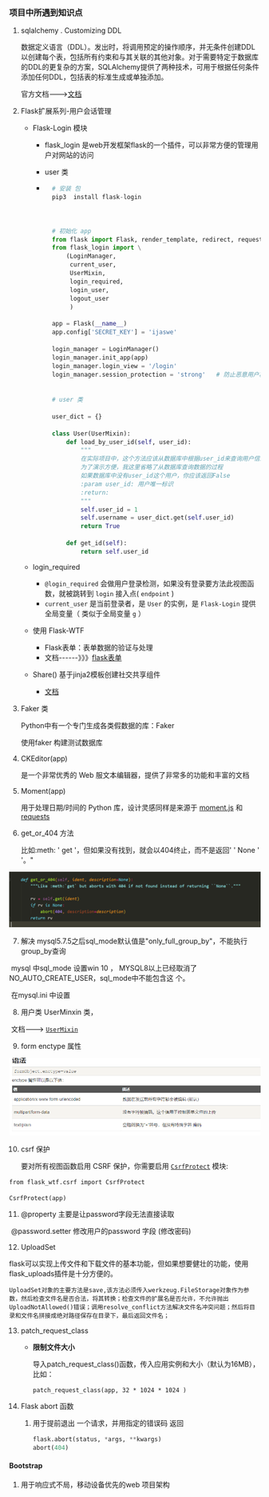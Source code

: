 ### 项目中所遇到知识点

1.  sqlalchemy . Customizing DDL

    数据定义语言（DDL）。发出时，将调用预定的操作顺序，并无条件创建DDL以创建每个表，包括所有约束和与其关联的其他对象。对于需要特定于数据库的DDL的更复杂的方案，SQLAlchemy提供了两种技术，可用于根据任何条件添加任何DDL，包括表的标准生成或单独添加。 

    官方文档--->[文档](https://www.geek-book.com/src/docs/SQLAlchemy1.3/SQLAlchemy1.3/docs.sqlalchemy.org/en/13/core/ddl.html)

2. Flask扩展系列-用户会话管理

    * Flask-Login  模块

        *  flask_login 是web开发框架flask的一个插件，可以非常方便的管理用户对网站的访问  

        * user 类 

        * ```Python
            # 安装 包
            pip3  install flask-login
            
            
            
            # 初始化 app
            from flask import Flask, render_template, redirect, request
            from flask_login import \
                (LoginManager,
                 current_user,
                 UserMixin,
                 login_required,
                 login_user,
                 logout_user
                 )
            
            app = Flask(__name__)
            app.config['SECRET_KEY'] = 'ijaswe'
            
            login_manager = LoginManager()
            login_manager.init_app(app)
            login_manager.login_view = '/login'
            login_manager.session_protection = 'strong'   # 防止恶意用户篡改 cookies
            
            
            # user 类
            
            user_dict = {}
            
            class User(UserMixin):
                def load_by_user_id(self, user_id):
                    """
                    在实际项目中，这个方法应该从数据库中根据user_id来查询用户信息
                    为了演示方便，我这里省略了从数据库查询数据的过程
                    如果数据库中没有user_id这个用户，你应该返回False
                    :param user_id: 用户唯一标识
                    :return: 
                    """
                    self.user_id = 1
                    self.username = user_dict.get(self.user_id)
                    return True
            
                def get_id(self):
                    return self.user_id
            ```

    * login_required

        *  `@login_required` 会做用户登录检测，如果没有登录要方法此视图函数，就被跳转到 `login` 接入点( `endpoint` ) 
        * `current_user` 是当前登录者，是 `User` 的实例，是 `Flask-Login` 提供全局变量（ 类似于全局变量 `g` ）

    * 使用 Flask-WTF

        * Flask表单：表单数据的验证与处理  
        * 文档------》》》[flask表单](https://www.yiibai.com/flask/flask_wtf.html)

    * Share()    基于jinja2模板创建社交共享组件 

        * [文档](https://flask-share.readthedocs.io/en/latest/)

3. Faker 类

     Python中有一个专门生成各类假数据的库：Faker 

     使用faker 构建测试数据库

4. CKEditor(app)

     是一个非常优秀的 Web 服文本编辑器，提供了非常多的功能和丰富的文档 

5. Moment(app)

     用于处理日期/时间的 Python 库，设计灵感同样是来源于 [moment.js](https://www.oschina.net/p/moment-js) 和 [requests](https://www.oschina.net/p/requests)  

6. get_or_404 方法

     比如:meth: ' get '，但如果没有找到，就会以404终止，而不是返回' ' None ' '。" 

![1603206304293](project知识点.assets/1603206304293.png)

7.   解决  mysql5.7.5之后sql_mode默认值是"only_full_group_by"，不能执行group_by查询 

​	    mysql 中sql_mode 设置win 10 ， MYSQL8以上已经取消了 NO_AUTO_CREATE_USER，sql_mode中不能包含这      个。 

​		在mysql.ini 中设置

8. 用户类 UserMinxin 类， 

​	文档---> [`UserMixin`](http://docs.jinkan.org/docs/flask-login/#flask.ext.login.UserMixin)  

9. form enctype 属性

![1603242615042](project知识点.assets/1603242615042.png)

10. csrf 保护

 	要对所有视图函数启用 CSRF 保护，你需要启用 [`CsrfProtect`](http://docs.jinkan.org/docs/flask-wtf/api.html#flask_wtf.csrf.CsrfProtect) 模块: 

```
from flask_wtf.csrf import CsrfProtect

CsrfProtect(app)
```

11. @property 主要是让password字段无法直接读取

​	@password.setter 修改用户的password 字段  (修改密码)

12. UploadSet

​	 flask可以实现上传文件和下载文件的基本功能，但如果想要健壮的功能，使用flask_uploads插件是十分方便的。 

 	UploadSet对象的主要方法是save,该方法必须传入werkzeug.FileStorage对象作为参数，然后检查文件名是否合法，将其转换；检查文件的扩展名是否允许，不允许抛出UploadNotAllowed()错误；调用resolve_conflict方法解决文件名冲突问题；然后将目录和文件名拼接成绝对路径保存在目录下，最后返回文件名； 

13. patch_request_class

    * **限制文件大小**

        导入patch_request_class()函数，传入应用实例和大小（默认为16MB），比如：

        ```
        patch_request_class(app, 32 * 1024 * 1024 ) 
        ```

        

14. Flask abort   函数

    1. 用于提前退出 一个请求，并用指定的错误码 返回

        

        ```python 
        flask.abort(status, *args, **kwargs) 
        abort(404)
        ```


#### Bootstrap

1. 用于响应式不局，移动设备优先的web 项目架构







